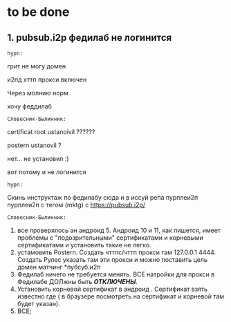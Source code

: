 # to be done

## 1. pubsub.i2p федилаб не логинится

`hypn:`

грит не могу домен

и2пд хттп прокси включен

Через молнию норм

хочу феддилаб

`Словесник-Былинник:`

certificat root ustanoivil ??????

postern ustanovil ?

нет... не установил :)

вот потому и не логинится
  
`hypn:`

Скинь инструктаж по федилабу сюда и в иссуй репа пурплеи2п пурплеи2п с тегом (mktg) c https://pubsub.i2p/

`Словесник-Былинник:`

1. все проверялось ан андроид 5. Андроид 10 и 11, как пишется, имеет проблемы с "подозрительными" сертификатами и корневыми сертификатами и установить такие не легко.
2. устамовить Postern. Создать чттпс/чттп прокси там 127.0.0.1 4444. Создать Рулес указать там эти прокси и можно поставить цель домен матчинг *пубсуб.и2п
3. Федилаб ничего не требуется менять. ВСЕ натройки для прокси в Федилабе ДОЛжны быть ***ОТКЛЮЧЕНЫ***.
4. Установить корневой сертификат в андроид . Сертификат взять известно где ( в браузере посмотреть на сертификат и корневой там будет указан). 
5. ВСЕ;
